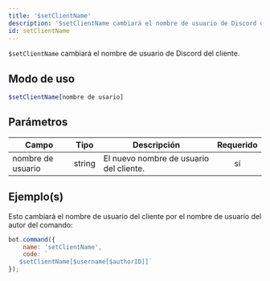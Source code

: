 ```yaml
---
title: '$setClientName'
description: '$setClientName cambiará el nombre de usuario de Discord del cliente.'
id: setClientName
---
```


`$setClientName` cambiará el nombre de usuario de Discord del cliente.

## Modo de uso

```php
$setClientName[nombre de usario]
```

## Parámetros

| Campo             | Tipo   | Descripción                             | Requerido |
| ----------------- | ------ | --------------------------------------- |:---------:|
| nombre de usuario | string | El nuevo nombre de usuario del cliente. |    sí     |

## Ejemplo(s)

Esto cambiará el nombre de usuario del cliente por el nombre de usuario del autor del comando:

```javascript
bot.command({
    name: 'setClientName',
    code: `
   $setClientName[$username[$authorID]]`
});
```